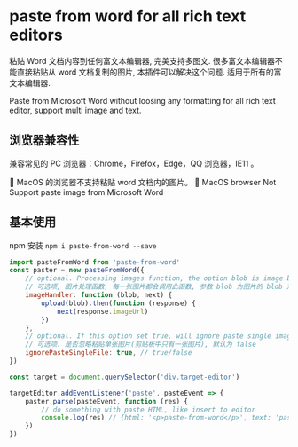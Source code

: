 # paste from word for all rich text editors

粘贴 Word 文档内容到任何富文本编辑器, 完美支持多图文. 很多富文本编辑器不能直接粘贴从 word 文档复制的图片, 本插件可以解决这个问题. 适用于所有的富文本编辑器.

Paste from Microsoft Word without loosing any formatting for all rich text editor, support multi image and text.

## 浏览器兼容性

兼容常见的 PC 浏览器：Chrome，Firefox，Edge，QQ 浏览器，IE11 。

🚧 MacOS 的浏览器不支持粘贴 word 文档内的图片。
🚧 MacOS browser Not Support paste image from Microsoft Word

## 基本使用

npm 安装 `npm i paste-from-word --save`

```js
import pasteFromWord from 'paste-from-word'
const paster = new pasteFromWord({
    // optional. Processing images function, the option blob is image blob, you can do something with the blob,like upload to server.And the option next is a function to put the image link to HTML string
    // 可选项, 图片处理函数, 每一张图片都会调用此函数, 参数 blob 为图片的 blob 对象, 可以用于上传到服务器,获取到图片在服务器上的链接后, 调用 next 方法会自动回填到 HTML 字符串中
    imageHandler: function (blob, next) {
        upload(blob).then(function (response) {
            next(response.imageUrl)
        })
    },
    // optional. If this option set true, will ignore paste single image or file. Default is false
    // 可选项. 是否忽略粘贴单张图片(剪贴板中只有一张图片), 默认为 false
    ignorePasteSingleFile: true, // true/false
})

const target = document.querySelector('div.target-editor')

targetEditor.addEventListener('paste', pasteEvent => {
    paster.parse(pasteEvent, function (res) {
        // do something with paste HTML, like insert to editor
        console.log(res) // {html: '<p>paste-from-word</p>', text: 'paste-from-word'}
    })
})
```
